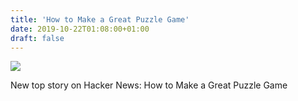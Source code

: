 ```yaml
---
title: 'How to Make a Great Puzzle Game'
date: 2019-10-22T01:08:00+01:00
draft: false
---
```


![](https://ifttt.com/images/no_image_card.png)  

New top story on Hacker News: How to Make a Great Puzzle Game